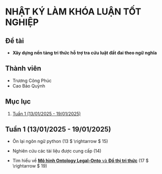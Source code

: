 # NHẬT KÝ LÀM KHÓA LUẬN TỐT NGHIỆP

## Đề tài
- **Xây dựng nền tảng tri thức hỗ trợ tra cứu luật đất
đai theo ngữ nghĩa**

## Thành viên
- Trương Công Phúc
- Cao Bảo Quỳnh

## Mục lục
1. [Tuần 1 (13/01/2025 - 19/01/2025)](#tuần-1-13012025---19012025)

## Tuần 1 (13/01/2025 - 19/01/2025)


- Ôn lại ngôn ngữ python (13 $ \rightarrow $ 15)

- Nghiên cứu các tài liệu được cung cấp (14)

- Tìm hiểu về [**Mô hình Ontology Legal-Onto** và **Đồ thị tri thức**](./Documents/Legal-Ontology-And-Knowledge-Graph.md) (17 $ \rightarrow $ 19)
